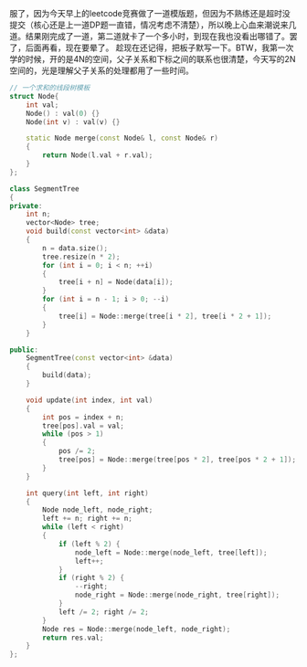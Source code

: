 服了，因为今天早上的leetcode竞赛做了一道模版题，但因为不熟练还是超时没提交（核心还是上一道DP题一直错，情况考虑不清楚），所以晚上心血来潮说来几道。结果刚完成了一道，第二道就卡了一个多小时，到现在我也没看出哪错了。罢了，后面再看，现在要晕了。
趁现在还记得，把板子默写一下。BTW，我第一次学的时候，开的是4N的空间，父子关系和下标之间的联系也很清楚，今天写的2N空间的，光是理解父子关系的处理都用了一些时间。

```C++
// 一个求和的线段树模板
struct Node{
	int val;
	Node() : val(0) {}
	Node(int v) : val(v) {}

	static Node merge(const Node& l, const Node& r)
	{
		return Node(l.val + r.val);
	}
};

class SegmentTree
{
private:
	int n;
	vector<Node> tree;
	void build(const vector<int> &data)
	{
		n = data.size();
		tree.resize(n * 2);
		for (int i = 0; i < n; ++i)
		{
			tree[i + n] = Node(data[i]);
		}
		for (int i = n - 1; i > 0; --i)
		{
			tree[i] = Node::merge(tree[i * 2], tree[i * 2 + 1]);
		}
	}

public:
	SegmentTree(const vector<int> &data)
	{
		build(data);
	}

	void update(int index, int val)
	{
		int pos = index + n;
		tree[pos].val = val;
		while (pos > 1)
		{
			pos /= 2;
			tree[pos] = Node::merge(tree[pos * 2], tree[pos * 2 + 1]);
		}
	}

	int query(int left, int right)
	{
		Node node_left, node_right;
		left += n; right += n;
		while (left < right)
		{
			if (left % 2) {
				node_left = Node::merge(node_left, tree[left]);
				left++;
			}
			if (right % 2) {
				--right;
				node_right = Node::merge(node_right, tree[right]);
			}
			left /= 2; right /= 2;
		}
		Node res = Node::merge(node_left, node_right);
		return res.val;
	}
};

```

